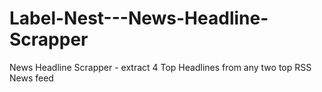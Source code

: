 # Label-Nest---News-Headline-Scrapper
News Headline Scrapper - extract 4 Top Headlines from any two top RSS News feed

